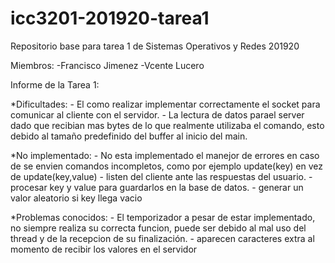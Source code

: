 # icc3201-201920-tarea1
Repositorio base para tarea 1 de Sistemas Operativos y Redes 201920

Miembros:
-Francisco Jimenez
-Vcente Lucero

Informe de la Tarea 1:
	
*Dificultades:
	- El como realizar implementar correctamente el socket para comunicar al cliente con el servidor. 
	- La lectura de datos parael server dado que recibian mas bytes de lo que realmente utilizaba el comando, esto debido al tamaño predefinido del buffer al inicio del main.

*No implementado:
	- No esta implementado el manejor de errores en caso de se envien comandos incompletos, como por ejemplo update(key) en vez de update(key,value)
	- listen del cliente ante las respuestas del usuario.
	- procesar key y value para guardarlos en la base de datos.
	- generar un valor aleatorio si key llega vacio 
	
*Problemas conocidos:
	- El temporizador a pesar de estar implementado, no siempre realiza su correcta funcion, puede ser debido al mal uso del thread y de la recepcion de su finalización. 
	- aparecen caracteres extra al momento de recibir los valores en el servidor 
